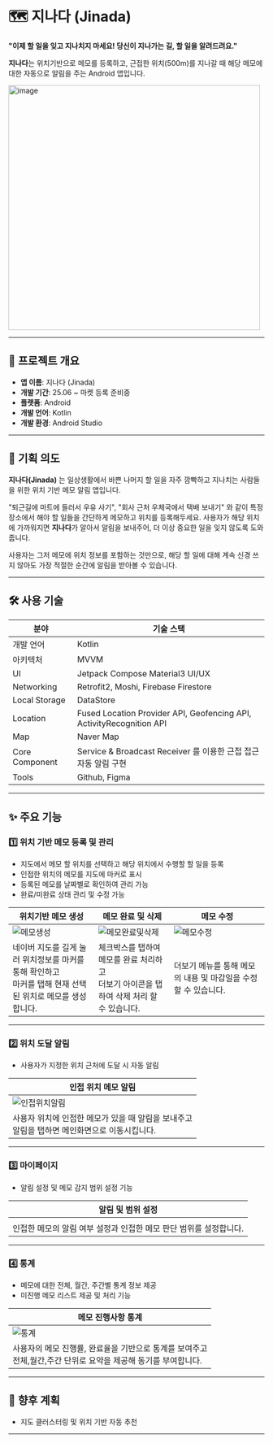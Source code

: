 # 🗺️ 지나다 (Jinada)
**"이제 할 일을 잊고 지나치지 마세요! 당신이 지나가는 길, 할 일을 알려드려요."**

**지나다**는 위치기반으로 메모를 등록하고, 근접한 위치(500m)를 지나갈 때 해당 메모에 대한 자동으로 알림을 주는 Android 앱입니다.

<img width="495" height="482" alt="image" src="https://github.com/user-attachments/assets/8ff0c068-d221-488c-bc29-753529f2b9f2" />


---

## 📝 프로젝트 개요
- **앱 이름**: 지나다 (Jinada)
- **개발 기간**: 25.06 ~ 마켓 등록 준비중
- **플랫폼**: Android
- **개발 언어**: Kotlin
- **개발 환경**: Android Studio
---

## 🎯 기획 의도
**지나다(Jinada)** 는 일상생활에서 바쁜 나머지 할 일을 자주 깜빡하고 지나치는 사람들을 위한 위치 기반 메모 알림 앱입니다.

"퇴근길에 마트에 들러서 우유 사기", "회사 근처 우체국에서 택배 보내기" 와 같이 특정 장소에서 해야 할 일들을 간단하게 메모하고 위치를 등록해두세요. 사용자가 해당 위치에 가까워지면 **지나다**가 알아서 알림을 보내주어, 더 이상 중요한 일을 잊지 않도록 도와줍니다.

사용자는 그저 메모에 위치 정보를 포함하는 것만으로, 해당 할 일에 대해 계속 신경 쓰지 않아도 가장 적절한 순간에 알림을 받아볼 수 있습니다.

---

## 🛠 사용 기술
| 분야          | 기술 스택 |
|---------------|-----------|
| 개발 언어     | Kotlin |
| 아키텍처     | MVVM |
| UI            | Jetpack Compose Material3 UI/UX|
| Networking  | Retrofit2, Moshi, Firebase Firestore |
| Local Storage  | DataStore |
| Location  | Fused Location Provider API, Geofencing API, ActivityRecognition API |
| Map     | Naver Map |
|  Core Component | Service & Broadcast Receiver 를 이용한 근접 접근 자동 알림 구현|
| Tools         | Github, Figma |

---

## ✨ 주요 기능

### 1️⃣ 위치 기반 메모 등록 및 관리
- 지도에서 메모 할 위치를 선택하고 해당 위치에서 수행할 할 일을 등록
- 인접한 위치의 메모를 지도에 마커로 표시
- 등록된 메모를 날짜별로 확인하여 관리 가능
- 완료/미완료 상태 관리 및 수정 가능

| 위치기반 메모 생성 | 메모 완료 및 삭제 | 메모 수정 |
|--------------------|--------------------|--------------------|
| ![메모생성](https://github.com/user-attachments/assets/703f33e9-5c40-449e-bf21-eedf429a5d63)|![메모완료및삭제](https://github.com/user-attachments/assets/f0010873-4edc-4378-ac39-37b93b8aa76e)|![메모수정](https://github.com/user-attachments/assets/d24f37b5-34cf-4d71-8463-0ef207064188)|
| 네이버 지도를 길게 눌러 위치정보를 마커를 통해 확인하고<br> 마커를 탭해 현재 선택된 위치로 메모를 생성합니다.|체크박스를 탭하여 메모를 완료 처리하고<br>더보기 아이콘을 탭하여 삭제 처리 할 수 있습니다.| 더보기 메뉴를 통해 메모의 내용 및 마감일을 수정 할 수 있습니다.    |

---

### 2️⃣ 위치 도달 알림
- 사용자가 지정한 위치 근처에 도달 시 자동 알림

| 인접 위치 메모 알림 |
|--------------------|
|![인접위치알림](https://github.com/user-attachments/assets/1dc83954-931c-4eab-b8ba-6b30b4c85106)|
| 사용자 위치에 인접한 메모가 있을 때 알림을 보내주고<br> 알림을 탭하면 메인화면으로 이동시킵니다.|


---

### 3️⃣ 마이페이지
- 알림 설정 및 메모 감지 범위 설정 기능

| 알림 및 범위 설정 |
|--------------------|
|              |
| 인접한 메모의 알림 여부 설정과 인접한 메모 판단 범위를 설정합니다.|

---

### 4️⃣ 통계
- 메모에 대한 전체, 월간, 주간별 통계 정보 제공
- 미진행 메모 리스트 제공 및 처리 기능

| 메모 진행사항 통계 |
|--------------------|
|![통계](https://github.com/user-attachments/assets/7599b370-869b-46e7-85f6-47b317aa5ebb)|
| 사용자의 메모 진행률, 완료율을 기반으로 통계를 보여주고<br> 전체,월간,주간 단위로 요약을 제공해 동기를 부여합니다.|

---

## 🚀 향후 계획
- 지도 클러스터링 및 위치 기반 자동 추천

---
